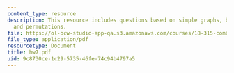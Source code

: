 ```yaml
---
content_type: resource
description: This resource includes questions based on simple graphs, billiard trajectory,
  and permutations.
file: https://ol-ocw-studio-app-qa.s3.amazonaws.com/courses/18-315-combinatorial-theory-introduction-to-graph-theory-extremal-and-enumerative-combinatorics-spring-2005/9c8730ce1c29573546fe74c94b4797a5_hw7.pdf
file_type: application/pdf
resourcetype: Document
title: hw7.pdf
uid: 9c8730ce-1c29-5735-46fe-74c94b4797a5
---
```

